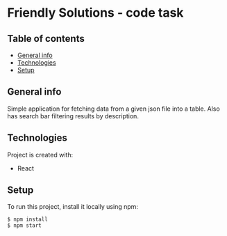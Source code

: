 # Friendly Solutions - code task

## Table of contents

- [General info](#general-info)
- [Technologies](#technologies)
- [Setup](#setup)

## General info

Simple application for fetching data from a given json file into a table. Also has search bar filtering results by description.

## Technologies

Project is created with:

- React

## Setup

To run this project, install it locally using npm:

```
$ npm install
$ npm start
```

